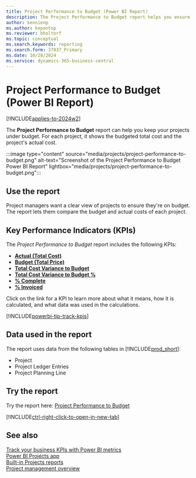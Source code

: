 ```yaml
---
title: Project Performance to Budget (Power BI Report)
description: The Project Performance to Budget report helps you ensure your projects stay under budget. 
author: kennienp
ms.author: kepontop
ms.reviewer: bholtorf
ms.topic: conceptual
ms.search.keywords: reporting
ms.search.form: 37037_Primary
ms.date: 10/28/2024
ms.service: dynamics-365-business-central
---
```


# Project Performance to Budget (Power BI Report)

[!INCLUDE[applies-to-2024w2](includes/applies-to-2024w2.md)]

The **Project Performance to Budget** report can help you keep your projects under budget. For each project, it shows the budgeted total cost and the project's actual cost.

:::image type="content" source="media/projects/project-performance-to-budget.png" alt-text="Screenshot of the Project Performance to Budget Power BI Report" lightbox="media/projects/project-performance-to-budget.png":::

## Use the report

Project managers want a clear view of projects to ensure they're on budget. The report lets them compare the budget and actual costs of each project.

## Key Performance Indicators (KPIs)

The *Project Performance to Budget* report includes the following KPIs:

- [**Actual (Total Cost)**](projects-powerbi-kpis.md#actual-total-cost)
- [**Budget (Total Price)**](projects-powerbi-kpis.md#budget-total-price)
- [**Total Cost Variance to Budget**](projects-powerbi-kpis.md#total-cost-variance-to-budget)
- [**Total Cost Variance to Budget %**](projects-powerbi-kpis.md#total-cost-variance-to-budget-)
- [**% Complete**](projects-powerbi-kpis.md#-complete)
- [**% Invoiced**](projects-powerbi-kpis.md#-invoiced)

Click on the link for a KPI to learn more about what it means, how it is calculated, and what data was used in the calculations. 

[!INCLUDE[powerbi-tip-track-kpis](includes/powerbi-tip-track-kpis.md)]

## Data used in the report

The report uses data from the following tables in [!INCLUDE[prod_short](includes/prod_short.md)]:

- Project
- Project Ledger Entries
- Project Planning Line

## Try the report

Try the report here: [Project Performance to Budget](https://businesscentral.dynamics.com?page=37037)

[!INCLUDE[ctrl-right-click-to-open-in-new-tab](includes/ctrl-right-click-to-open-in-new-tab.md)]

## See also

[Track your business KPIs with Power BI metrics](track-kpis-with-power-bi-metrics.md)  
[Power BI Projects app](projects-powerbi-app.md)  
[Built-in Projects reports](project-reports.md)  
[Project management overview](projects-manage-projects.md)